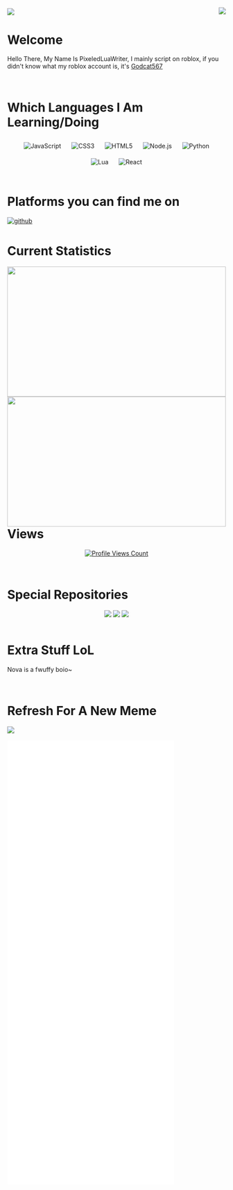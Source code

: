 #
<img align="right" height="200" src="https://media.giphy.com/media/ao9DUiTKH60XS/giphy.gif"/>
<img align="center" height="200" src="https://media.discordapp.net/attachments/909780383728545844/920737352522022932/robo_boogie.gif"/>

# Welcome  
Hello There, My Name Is PixeledLuaWriter, I mainly script on roblox, if you didn't know what my roblox account is, it's [Godcat567](https://roblox.com/users/335228723/profile)  
  

<br/>  



# Which Languages I Am Learning/Doing  
<div align="center">  
<img style="margin: 10px" src="https://profilinator.rishav.dev/skills-assets/javascript-original.svg" alt="JavaScript" height="50" />  
<img style="margin: 10px" src="https://profilinator.rishav.dev/skills-assets/css3-original-wordmark.svg" alt="CSS3" height="50" />  
<img style="margin: 10px" src="https://profilinator.rishav.dev/skills-assets/html5-original-wordmark.svg" alt="HTML5" height="50" />  
<img style="margin: 10px" src="https://profilinator.rishav.dev/skills-assets/nodejs-original-wordmark.svg" alt="Node.js" height="50" />  
<img style="margin: 10px" src="https://profilinator.rishav.dev/skills-assets/python-original.svg" alt="Python" height="50" />  
<img style="margin: 10px" src="https://upload.wikimedia.org/wikipedia/commons/c/cf/Lua-Logo.svg" alt="Lua" height="50" />
<img style="margin: 10px" src="https://profilinator.rishav.dev/skills-assets/react-original-wordmark.svg" alt="React" height="50" />
</div>  

<br/>  



# Platforms you can find me on  
<a href="https://github.com/PixeledLuaWriter" target="_blank">
<img src=https://img.shields.io/badge/github-%2324292e.svg?&style=for-the-badge&logo=github&logoColor=white alt=github style="margin-bottom: 5px;" />
</a>  
  

<br/>  



# Current Statistics
<div align="center">
  <img src="https://github-readme-stats.vercel.app/api?username=PixeledLuaWriter&show_icons=true&count_private=true&hide_border=true&bg_color=62,af00fa,0a00af&text_color=aff" align="left" style="width: 100%" height="300" />
  <img src="https://github-readme-stats.vercel.app/api/top-langs/?username=PixeledLuaWriter&hide_border=true&bg_color=62,af00aa,00008f&text_color=00ffff" align="left" style="width: 100%" height="300" />
</div>

<br />

# Views

<a href="https://github.com/PixeledLuaWriter">
  <p align="center">
    <img src="https://komarev.com/ghpvc/?username=pixeledluawriter" alt="Profile Views Count">
  </p>
</a>

<br />

# Special Repositories

<div align="center">
  <img src="https://github-readme-stats.vercel.app/api/pin?username=pixeledluawriter&repo=PixeledLuaWriter.github.io&show_owner=false&bg_color=62,323232,646464,1a1a1a&text_color=aff"/>
  <img src="https://github-readme-stats.vercel.app/api/pin?username=pixeledluawriter&repo=RbxChatLoggerModules&show_owner=false&bg_color=62,323232,646464,1a1a1a&text_color=aff"/>
  <img src="https://github-readme-stats.vercel.app/api/pin?username=anuraghazra&repo=github-readme-stats&show_owner=false&bg_color=62,323232,646464,1a1a1a&text_color=aff"/>
</div>

<br />

# Extra Stuff LoL

<p class="txt">
  Nova is a fwuffy boio~
</p>

<br />

# Refresh For A New Meme

<img height="400" src="https://memer-api.live/randommeme"/>
<br />

![Metrics](/github-metrics.svg)
